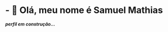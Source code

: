 # - 👋 Olá, meu nome é Samuel Mathias
***perfil em construção...***

<!---
samuelsaturn/samuelsaturn is a ✨ special ✨ repository because its `README.md` (this file) appears on your GitHub profile.
You can click the Preview link to take a look at your changes.
--->

